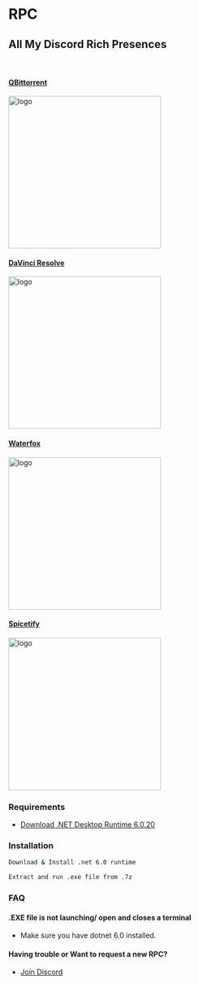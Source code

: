 # RPC


## All My Discord Rich Presences
‎
#### [QBittorrent](https://github.com/v4ish/Qbit-RPC)

<img src="https://cdn.discordapp.com/attachments/926176591736889385/1131822137917845534/image.png" alt="logo" width="300"/>


#### [DaVinci Resolve](https://github.com/v4ish/DVResolve-RPC)

<img src="https://cdn.discordapp.com/attachments/926176591736889385/1131840988877434940/image.png" alt="logo" width="300"/>

#### [Waterfox](https://github.com/v4ish/Waterfox-RPC)

<img src="https://cdn.discordapp.com/attachments/926176591736889385/1132010937923154061/image.png" alt="logo" width="300"/>

#### [Spicetify](https://github.com/v4ish/Spicetify-RPC)

<img src="https://cdn.discordapp.com/attachments/926176591736889385/1132658091889012797/image.png" alt="logo" width="300"/>

### Requirements

- [Download .NET Desktop Runtime 6.0.20](https://dotnet.microsoft.com/en-us/download/dotnet/6.0)


### Installation

```bash
Download & Install .net 6.0 runtime

Extract and run .exe file from .7z
```

### FAQ

#### .EXE file is not launching/ open and closes a terminal

- Make sure you have dotnet 6.0 installed.

####  Having trouble or Want to request a new RPC?

- [Join Discord](https://discord.gg/37uTqAhkms)
